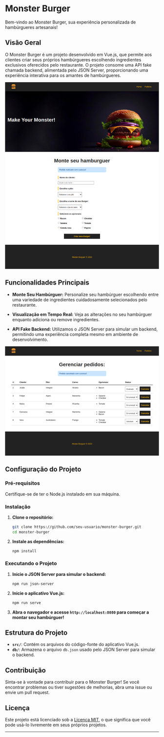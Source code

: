 # Monster Burger

Bem-vindo ao Monster Burger, sua experiência personalizada de hambúrgueres artesanais!

## Visão Geral

O Monster Burger é um projeto desenvolvido em Vue.js, que permite aos clientes criar seus próprios hambúrgueres escolhendo ingredientes exclusivos oferecidos pelo restaurante. O projeto consome uma API fake chamada backend, alimentada pelo JSON Server, proporcionando uma experiência interativa para os amantes de hambúrgueres.

![Home](readme/home.png)

## Funcionalidades Principais

- **Monte Seu Hambúrguer:** Personalize seu hambúrguer escolhendo entre uma variedade de ingredientes cuidadosamente selecionados pelo restaurante.

- **Visualização em Tempo Real:** Veja as alterações no seu hambúrguer enquanto adiciona ou remove ingredientes.

- **API Fake Backend:** Utilizamos o JSON Server para simular um backend, permitindo uma experiência completa mesmo em ambiente de desenvolvimento.

![Dashboard](readme/dash.png)

## Configuração do Projeto

### Pré-requisitos

Certifique-se de ter o Node.js instalado em sua máquina.

### Instalação

1. **Clone o repositório:**

    ```bash
    git clone https://github.com/seu-usuario/monster-burger.git
    cd monster-burger
    ```

2. **Instale as dependências:**

    ```bash
    npm install
    ```

### Executando o Projeto

1. **Inicie o JSON Server para simular o backend:**

    ```bash
    npm run json-server
    ```

2. **Inicie o aplicativo Vue.js:**

    ```bash
    npm run serve
    ```

3. **Abra o navegador e acesse `http://localhost:8080` para começar a montar seu hambúrguer!**

## Estrutura do Projeto

- **`src/`**: Contém os arquivos do código-fonte do aplicativo Vue.js.
- **`db/`**: Armazena o arquivo `db.json` usado pelo JSON Server para simular o backend.

## Contribuição

Sinta-se à vontade para contribuir para o Monster Burger! Se você encontrar problemas ou tiver sugestões de melhorias, abra uma issue ou envie um pull request.

## Licença

Este projeto está licenciado sob a [Licença MIT](LICENSE), o que significa que você pode usá-lo livremente em seus próprios projetos.

---
